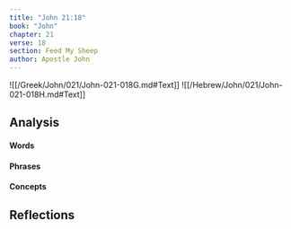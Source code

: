 ```yaml
---
title: "John 21:18"
book: "John"
chapter: 21
verse: 18
section: Feed My Sheep
author: Apostle John
---
```

![[/Greek/John/021/John-021-018G.md#Text]]
![[/Hebrew/John/021/John-021-018H.md#Text]]

## Analysis

#### Words

#### Phrases

#### Concepts

## Reflections
